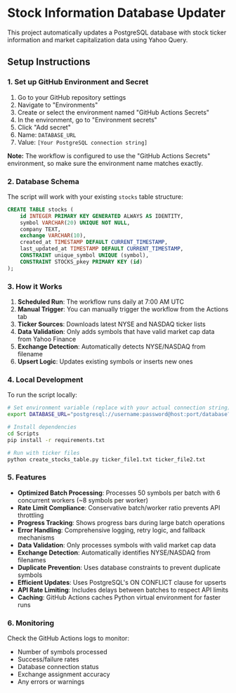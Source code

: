 # Stock Information Database Updater

This project automatically updates a PostgreSQL database with stock ticker information and market capitalization data using Yahoo Query.

## Setup Instructions

### 1. Set up GitHub Environment and Secret

1. Go to your GitHub repository settings
2. Navigate to "Environments"
3. Create or select the environment named "GitHub Actions Secrets"
4. In the environment, go to "Environment secrets"
5. Click "Add secret"
6. Name: `DATABASE_URL`
7. Value: `[Your PostgreSQL connection string]`

**Note:** The workflow is configured to use the "GitHub Actions Secrets" environment, so make sure the environment name matches exactly.

### 2. Database Schema

The script will work with your existing `stocks` table structure:

```sql
CREATE TABLE stocks (
    id INTEGER PRIMARY KEY GENERATED ALWAYS AS IDENTITY,
    symbol VARCHAR(20) UNIQUE NOT NULL,
    company TEXT,
    exchange VARCHAR(10),
    created_at TIMESTAMP DEFAULT CURRENT_TIMESTAMP,
    last_updated_at TIMESTAMP DEFAULT CURRENT_TIMESTAMP,
    CONSTRAINT unique_symbol UNIQUE (symbol),
    CONSTRAINT STOCKS_pkey PRIMARY KEY (id)
);
```

### 3. How it Works

1. **Scheduled Run**: The workflow runs daily at 7:00 AM UTC
2. **Manual Trigger**: You can manually trigger the workflow from the Actions tab
3. **Ticker Sources**: Downloads latest NYSE and NASDAQ ticker lists
3. **Data Validation**: Only adds symbols that have valid market cap data from Yahoo Finance
4. **Exchange Detection**: Automatically detects NYSE/NASDAQ from filename
5. **Upsert Logic**: Updates existing symbols or inserts new ones

### 4. Local Development

To run the script locally:

```bash
# Set environment variable (replace with your actual connection string)
export DATABASE_URL="postgresql://username:password@host:port/database?sslmode=require"

# Install dependencies
cd Scripts
pip install -r requirements.txt

# Run with ticker files
python create_stocks_table.py ticker_file1.txt ticker_file2.txt
```

### 5. Features

- **Optimized Batch Processing**: Processes 50 symbols per batch with 6 concurrent workers (~8 symbols per worker)
- **Rate Limit Compliance**: Conservative batch/worker ratio prevents API throttling
- **Progress Tracking**: Shows progress bars during large batch operations
- **Error Handling**: Comprehensive logging, retry logic, and fallback mechanisms
- **Data Validation**: Only processes symbols with valid market cap data  
- **Exchange Detection**: Automatically identifies NYSE/NASDAQ from filenames
- **Duplicate Prevention**: Uses database constraints to prevent duplicate symbols
- **Efficient Updates**: Uses PostgreSQL's ON CONFLICT clause for upserts
- **API Rate Limiting**: Includes delays between batches to respect API limits
- **Caching**: GitHub Actions caches Python virtual environment for faster runs

### 6. Monitoring

Check the GitHub Actions logs to monitor:
- Number of symbols processed
- Success/failure rates  
- Database connection status
- Exchange assignment accuracy
- Any errors or warnings
